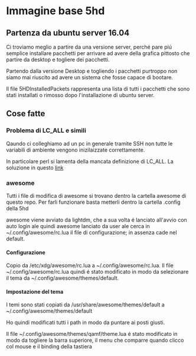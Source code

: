 # Immagine base 5hd

## Partenza da ubuntu server 16.04

Ci troviamo meglio a partire da una versione server, perch&eacute; pare pi&uacute; semplice
installare pacchetti per arrivare ad avere della grafica pittosto che partire da desktop e togliere dei pacchetti.

Partendo dalla versione Desktop e togliendo i pacchetti purtroppo non siamo mai riuscito ad avere un sistema che fosse capace di bootare.

Il file 5HDInstalledPackets rappresenta una lista di tutti i pacchetti che sono stati installati o rimosso dopo l'installazione 
di ubuntu server.

## Cose fatte

### Problema di LC_ALL e simili
Qaundo ci colleghiamo ad un pc in generale tramite SSH non tutte le variabili di ambiente vengono
inizilaizzate correttamente.

In particolare perl si lamenta della mancata definizione di LC_ALL. La soluzione in questo [link](http://ubuntuforums.org/showthread.php?t=2268614)

### awesome
Tutti i file di modifica di awesome si trovano dentro la cartella awesome di questo repo. Per farli funzionare basta 
metterli dentro la cartella .config della 5hd

awesome viene avviato da lightdm, che a sua volta &eacute; lanciato all'avvio con auto login ale
quindi awesome lanciato da user ale cerca in   ~/.config/awesome/rc.lua il file di configurazione; in assenza cade nel default.

#### Configurazione
Copio da /etc/xdg/awesome/rc.lua a ~/.config/awesome/rc.lua. Il file ~/.config/awesome/rc.lua quindi &eacute; stato modificato
in modo da selezionare il tema da ~/.config/awesome/themes/default.

#### Impostazione del tema
I temi sono stati copiati da /usr/share/awesome/themes/default a ~/.config/awesome/themes/default

Ho quindi modificati tutti i path in modo da puntare ai posti giusti.

Il file ~/.config/awesome/themes/qamf/theme.lua &eacute; stato modificato in modo da togliere la barra superiore, il menu che comparre quando clicco col mouse e il binding della tastiera

